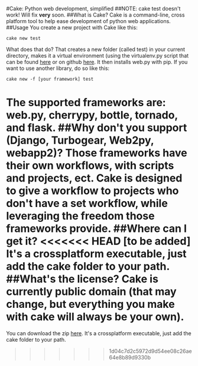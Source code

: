 #Cake: Python web development, simplified
##NOTE: cake test doesn't work! Will fix **very** soon.
##What is Cake?
Cake is a command-line, cross platform tool to help ease development of python web applications.
##Usage
You create a new project with Cake like this:
```
cake new test
```
What does that do? That creates a new folder (called test) in your current  directory, makes it a virtual environment (using the virtualenv.py script that can be found [here](http://pypi.python.org/pypi/virtualenv) or on github [here](https://github.com/pypa/virtualenv). It then installs web.py with pip. If you want to use another library, do so like this:
```
cake new -f [your framework] test
```
The supported frameworks are: web.py, cherrypy, bottle, tornado, and flask.
##Why don't you support (Django, Turbogear, Web2py, webapp2)?
Those frameworks have their own workflows, with scripts and projects, ect. Cake is designed to give a workflow to projects who **don't** have a set workflow, while leveraging the freedom those frameworks provide.
##Where can I get it?
<<<<<<< HEAD
[to be added] It's a crossplatform executable, just add the cake folder to your path.
##What's the license?
Cake is currently public domain (that may change, but everything you make with cake will always be your own).
=======
You can download the zip [here](https://github.com/downloads/PyScripter255/Cake/cake.zip). It's a crossplatform executable, just add the cake folder to your path.
>>>>>>> 1d04c7d2c5972d9d54ee08c26ae64e8b89d9330b
